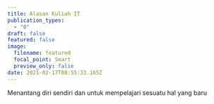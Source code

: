 ```yaml
---
title: Alasan Kuliah IT
publication_types:
  - "0"
draft: false
featured: false
image:
  filename: featured
  focal_point: Smart
  preview_only: false
date: 2021-02-17T08:55:33.165Z
---
```

Menantang diri sendiri dan untuk mempelajari sesuatu hal yang baru